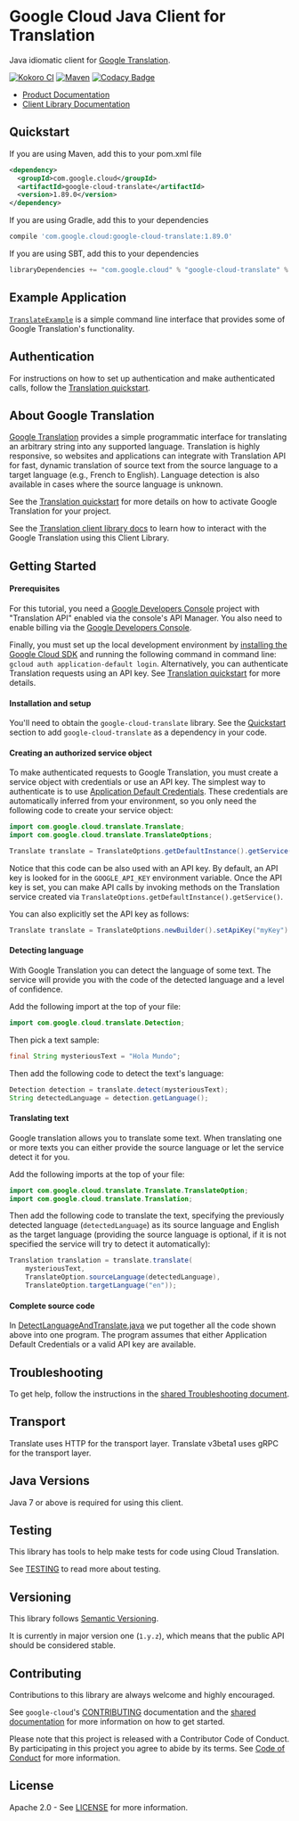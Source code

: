 Google Cloud Java Client for Translation
====================================

Java idiomatic client for [Google Translation][cloud-translate].

[![Kokoro CI](http://storage.googleapis.com/cloud-devrel-public/java/badges/google-cloud-java/master.svg)](http://storage.googleapis.com/cloud-devrel-public/java/badges/google-cloud-java/master.html)
[![Maven](https://img.shields.io/maven-central/v/com.google.cloud/google-cloud-translate.svg)]( https://img.shields.io/maven-central/v/com.google.cloud/google-cloud-translate.svg)
[![Codacy Badge](https://api.codacy.com/project/badge/grade/9da006ad7c3a4fe1abd142e77c003917)](https://www.codacy.com/app/mziccard/google-cloud-java)

- [Product Documentation][translate-product-docs]
- [Client Library Documentation][translate-client-lib-docs]

Quickstart
----------

[//]: # ({x-version-update-start:google-cloud-translate:released})
If you are using Maven, add this to your pom.xml file
```xml
<dependency>
  <groupId>com.google.cloud</groupId>
  <artifactId>google-cloud-translate</artifactId>
  <version>1.89.0</version>
</dependency>
```
If you are using Gradle, add this to your dependencies
```Groovy
compile 'com.google.cloud:google-cloud-translate:1.89.0'
```
If you are using SBT, add this to your dependencies
```Scala
libraryDependencies += "com.google.cloud" % "google-cloud-translate" % "1.89.0"
```
[//]: # ({x-version-update-end})

Example Application
-------------------

[`TranslateExample`](https://github.com/googleapis/google-cloud-java/blob/master/google-cloud-examples/src/main/java/com/google/cloud/examples/translate/TranslateExample.java)
is a simple command line interface that provides some of Google Translation's functionality.

Authentication
--------------

For instructions on how to set up authentication and make authenticated calls,
follow
the [Translation quickstart](https://cloud.google.com/translate/v2/quickstart).

About Google Translation
--------------------

[Google Translation][cloud-translate] provides a simple programmatic interface for translating an
arbitrary string into any supported language. Translation is highly responsive, so websites and
applications can integrate with Translation API for fast, dynamic translation of source text from the
source language to a target language (e.g., French to English). Language detection is also
available in cases where the source language is unknown.

See the [Translation quickstart][cloud-translate-quickstart] for more details
on how to activate Google Translation for your project.

See the [Translation client library docs][translate-client-lib-docs] to learn how to interact with
the Google Translation using this Client Library.

Getting Started
---------------
#### Prerequisites
For this tutorial, you need a [Google Developers Console](https://console.developers.google.com/)
project with "Translation API" enabled via the console's API Manager. You also need to enable
billing via the [Google Developers Console](https://console.developers.google.com/).

Finally, you must set up the local development environment by
[installing the Google Cloud SDK](https://cloud.google.com/sdk/) and running the following command
in command line: `gcloud auth application-default login`. Alternatively, you can authenticate
Translation requests using an API key. See
[Translation quickstart](https://cloud.google.com/translate/v2/quickstart) for more details.

#### Installation and setup
You'll need to obtain the `google-cloud-translate` library. See the [Quickstart](#quickstart)
section to add `google-cloud-translate` as a dependency in your code.

#### Creating an authorized service object
To make authenticated requests to Google Translation, you must create a service object with
credentials or use an API key. The simplest way to authenticate is to use
[Application Default Credentials](https://developers.google.com/identity/protocols/application-default-credentials).
These credentials are automatically inferred from your environment, so you only need the following
code to create your service object:

```java
import com.google.cloud.translate.Translate;
import com.google.cloud.translate.TranslateOptions;

Translate translate = TranslateOptions.getDefaultInstance().getService();
```

Notice that this code can be also used with an API key. By default, an API key is looked for in the
`GOOGLE_API_KEY` environment variable. Once the API key is set, you can make API calls by invoking
methods on the Translation service created via `TranslateOptions.getDefaultInstance().getService()`.

You can also explicitly set the API key as follows:
```java
Translate translate = TranslateOptions.newBuilder().setApiKey("myKey").build().getService();
```

#### Detecting language
With Google Translation you can detect the language of some text. The service will provide you with
the code of the detected language and a level of confidence.

Add the following import at the top of your file:

```java
import com.google.cloud.translate.Detection;
```

Then pick a text sample:

```java
final String mysteriousText = "Hola Mundo";
```

Then add the following code to detect the text's language:

```java
Detection detection = translate.detect(mysteriousText);
String detectedLanguage = detection.getLanguage();
```
#### Translating text

Google translation allows you to translate some text. When translating one or more texts you can
either provide the source language or let the service detect it for you.

Add the following imports at the top of your file:

```java
import com.google.cloud.translate.Translate.TranslateOption;
import com.google.cloud.translate.Translation;
```

Then add the following code to translate the text, specifying the previously detected language (`detectedLanguage`) as its source language and English as the target language (providing the source language is optional, if it is not specified the service will try to detect it automatically):

```java
Translation translation = translate.translate(
    mysteriousText,
    TranslateOption.sourceLanguage(detectedLanguage),
    TranslateOption.targetLanguage("en"));
```

#### Complete source code

In
[DetectLanguageAndTranslate.java](../../google-cloud-examples/src/main/java/com/google/cloud/examples/translate/snippets/DetectLanguageAndTranslate.java)
we put together all the code shown above into one program. The program assumes that either Application
Default Credentials or a valid API key are available.

Troubleshooting
---------------

To get help, follow the instructions in the [shared Troubleshooting document](https://github.com/googleapis/google-cloud-common/blob/master/troubleshooting/readme.md#troubleshooting).

Transport
---------
Translate uses HTTP for the transport layer.
Translate v3beta1 uses gRPC for the transport layer.

Java Versions
-------------

Java 7 or above is required for using this client.

Testing
-------

This library has tools to help make tests for code using Cloud Translation.

See [TESTING] to read more about testing.

Versioning
----------

This library follows [Semantic Versioning](http://semver.org/).

It is currently in major version one (``1.y.z``), which means that the public API should be considered stable.

Contributing
------------

Contributions to this library are always welcome and highly encouraged.

See `google-cloud`'s [CONTRIBUTING] documentation and the [shared documentation](https://github.com/googleapis/google-cloud-common/blob/master/contributing/readme.md#how-to-contribute-to-gcloud) for more information on how to get started.

Please note that this project is released with a Contributor Code of Conduct. By participating in this project you agree to abide by its terms. See [Code of Conduct][code-of-conduct] for more information.

License
-------

Apache 2.0 - See [LICENSE] for more information.

[CONTRIBUTING]:https://github.com/googleapis/google-cloud-java/blob/master/CONTRIBUTING.md
[code-of-conduct]:https://github.com/googleapis/google-cloud-java/blob/master/CODE_OF_CONDUCT.md#contributor-code-of-conduct
[LICENSE]: https://github.com/googleapis/google-cloud-java/blob/master/LICENSE
[TESTING]: https://github.com/googleapis/google-cloud-java/blob/master/TESTING.md#testing-code-that-uses-translate
[cloud-platform]: https://cloud.google.com/

[cloud-translate]: https://cloud.google.com/translate/
[cloud-translate-quickstart]: https://cloud.google.com/translate/v2/quickstart
[translate-product-docs]: https://cloud.google.com/translate/docs/
[translate-client-lib-docs]: https://googleapis.dev/java/google-cloud-clients/latest/index.html?com/google/cloud/translate/package-summary.html
